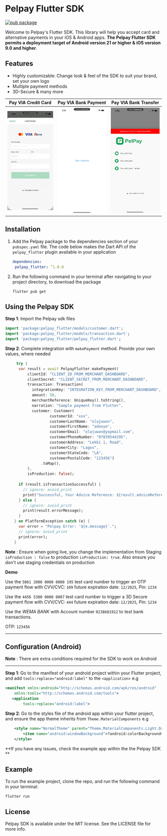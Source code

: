 # Pelpay Flutter SDK

[![pub package](https://img.shields.io/pub/v/pelpay_flutter.svg)](https://pub.dev/packages/pelpay_flutter)


Welcome to Pelpay's Flutter SDK. This library will help you accept card and alternative payments in your iOS & Android apps.
**The Pelpay Flutter SDK permits a deployment target of Android version 21 or higher & iOS version 9.0 and higher**.


## Features
- Highly customizable: Change look & feel of the SDK to suit your brand, set your own logo
- Multiple payment methods
- 3D-Secure & many more

| Pay VIA Credit Card | Pay VIA Bank Payment | Pay VIA Bank Transfer |
| ------------- | ------------- | ------------- |
| <img src="https://raw.githubusercontent.com/Chams-Switch/pelpay-ios/main/images/pelpay_card_payment.gif"  />  | <img src="https://raw.githubusercontent.com/Chams-Switch/pelpay-ios/main/images/pelpay_bank_payment.gif"  />  |<img src="https://raw.githubusercontent.com/Chams-Switch/pelpay-ios/main/images/pelpay_bank_transfer.gif"  />|



## Installation
1. Add the Pelpay package to the dependencies section of your `pubspec.yaml` file. The code below makes the Dart API of the `pelpay_flutter` plugin available in your application

   ```yaml
   dependencies:
    pelpay_flutter: ^1.0.0
   ```

2. Run the following command in your terminal after navigating to your project directory, to download the package

    ```shell
    flutter pub get
    ```

## Using the Pelpay SDK

**Step 1**: Import the Pelpay sdk files

```dart
import 'package:pelpay_flutter/models/customer.dart';
import 'package:pelpay_flutter/models/transaction.dart';
import 'package:pelpay_flutter/pelpay_flutter.dart';

```

**Step 2**: Complete integration with `makePayment` method. Provide your own values, where needed

```dart
     try {
      var result = await PelpayFlutter.makePayment(
          clientId: "CLIENT_ID_FROM_MERCHANT_DASHBOARD",
          clientSecret: "CLIENT_SECRET_FROM_MERCHANT_DASHBOARD",
          transaction: Transaction(
            integrationKey: "INTEGRATION_KEY_FROM_MERCHANT_DASHBOARD",
            amount: 50,
            merchantReference: UniqueKey().toString(),
            narration: "Sample payment from Flutter",
            customer: Customer(
                    customerId: "xxx",
                    customerLastName: "olajuwon",
                    customerFirstName: "adeoye",
                    customerEmail: "olajuwon@yopmail.com",
                    customerPhoneNumber: "07039544295",
                    customerAddress: "Lekki 1, Road",
                    customerCity: "Lagos",
                    customerStateCode: "LA",
                    customerPostalCode: "123456")
                .toMap(),
          ),
          isProduction: false);

      if (result.isTransactionSuccessful) {
        // ignore: avoid_print
        print("Successful, Your Advice Reference: ${result.adviceReference}");
      } else {
        // ignore: avoid_print
        print(result.errorMessage);
      }
    } on PlatformException catch (e) {
      var error = "Pelpay Error: '${e.message}'.";
      // ignore: avoid_print
      print(error);
    }
```

**Note** : Ensure when going live, you change the implementation from Staging `isProduction : false` to production `isProduction: true`. 
Also ensure you don't use staging credentials on production

**Demo**

Use the `5061 2000 0000 0000 195` test card number to trigger an OTP payment flow with CVV/CVC: `109` future expiration date: `12/2025`, Pin: `1234`

Use the `4456 5300 0000 0007` test card number to trigger a 3D Secure payment flow with CVV/CVC: `444` future expiration date: `12/2025`, Pin: `1234`

Use the *WEMA BANK* with Account number `0238681912` to test bank transactions.

OTP: `123456`


---


## Configuration (Android)

**Note** : There are extra conditions required for the SDK to work on Android 

---

**Step 1**: Go to the manifest of your android project within your Flutter project, and add `tools:replace="android:label"` to the `<application>` e.g

```xml
<manifest xmlns:android="http://schemas.android.com/apk/res/android"
    xmlns:tools="http://schemas.android.com/tools">
   <application
        tools:replace="android:label">
```

**Step 2**: Go to the styles file of the android app within your flutter project, and ensure the app theme inherits from `Theme.MaterialComponents` e.g

```xml
    <style name="NormalTheme" parent="Theme.MaterialComponents.Light.DarkActionBar">
        <item name="android:windowBackground">?android:colorBackground</item>
    </style>

```

**If you have any issues, check the example app within the the Pelpay SDK **

## Example

To run the example project, clone the repo, and run the following command in your terminal:
```shell
flutter run
```

## License

Pelpay SDK is available under the MIT license. See the LICENSE file for more info.
